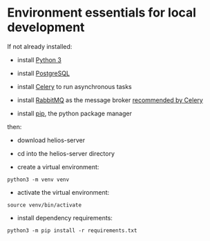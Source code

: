 # Environment essentials for local development

If not already installed:

* install [Python 3](https://www.python.org/downloads/)

* install [PostgreSQL](https://www.postgresql.org/download/)

* install [Celery](https://docs.celeryproject.org/en/latest/django/index.html) to run asynchronous tasks 

* install [RabbitMQ](https://www.rabbitmq.com) as the message broker [recommended by Celery](https://docs.celeryproject.org/en/latest/getting-started/first-steps-with-celery.html#choosing-a-broker)

* install [pip](https://packaging.python.org/tutorials/installing-packages/), the python package manager


then:

* download helios-server 

* cd into the helios-server directory

* create a virtual environment:

```
python3 -m venv venv  
```

* activate the virtual environment:

```
source venv/bin/activate
```


* install dependency requirements:

```
python3 -m pip install -r requirements.txt
```


